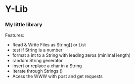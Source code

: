 # Y-Lib
### My little library
Features:
* Read & Write Files as String[] or List<String>
* test if String is a number
* format a int to a String with leading zeros (minimal length)
* random String generator
* insert or replace a char in a String
* Iterate through Strings ()
* Acess the WWW with post and get requests
